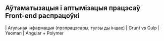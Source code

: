 ## Аўтаматызацыя і аптымізацыя працэсаў Front-end распрацоўкі

| Агульная інфармацыя (прэпрацэсары, тулзы ды іншае)
| Grunt vs Gulp
| Yeoman
| Angular + Polymer
